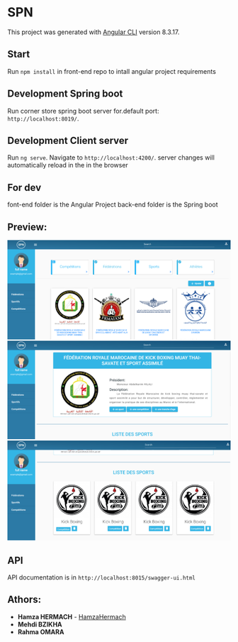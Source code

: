 # SPN

This project was generated with [Angular CLI](https://github.com/angular/angular-cli) version 8.3.17.

## Start

Run `npm install` in front-end repo to intall angular project requirements

## Development Spring boot

Run corner store spring boot server for.default port: `http://localhost:8019/`.

## Development Client server

Run `ng serve`. Navigate to `http://localhost:4200/`. server changes will automatically reload in the in the browser

## For dev

font-end folder is the Angular Project
back-end folder is the Spring boot 

## Preview:

![preview](preview.PNG)
![preview](preview2.PNG)
![preview](preview3.PNG)


## API

API documentation is in `http://localhost:8015/swagger-ui.html`



## Athors: 
* **Hamza HERMACH**  - [HamzaHermach](https://github.com/hermach)
* **Mehdi BZIKHA** 
* **Rahma OMARA**



